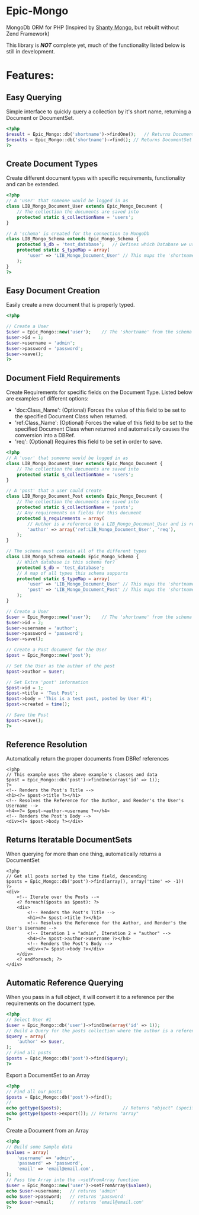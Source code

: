 Epic-Mongo
==========

MongoDb ORM for PHP (Inspired by [Shanty Mongo](https://github.com/coen-hyde/Shanty-Mongo), but rebuilt without Zend Framework)

This library is ***NOT*** complete yet, much of the functionality listed below is still in development.

Features: 
===

Easy Querying
---
Simple interface to quickly query a collection by it's short name, returning a Document or DocumentSet.

```php
<?php
$result = Epic_Mongo::db('shortname')->findOne();	// Returns Document
$results = Epic_Mongo::db('shortname')->find();	// Returns DocumentSet
?>
```

Create Document Types
---
Create different document types with specific requirements, functionality and can be extended.

```php
<?php
// A 'user' that someone would be logged in as
class LIB_Mongo_Document_User extends Epic_Mongo_Document {
	// The collection the documents are saved into
	protected static $_collectionName = 'users';
}

// A 'schema' is created for the connection to MongoDb
class LIB_Mongo_Schema extends Epic_Mongo_Schema {
	protected $_db = 'test_database';	// Defines which Database we use
	protected static $_typeMap = array(
		'user' => 'LIB_Mongo_Document_User'	// This maps the 'shortname' of 'user' to the class 'User_Class'
	);
}
?>
```

Easy Document Creation
---
Easily create a new document that is properly typed. 

```php
<?php

// Create a User 
$user = Epic_Mongo::new('user');	// The 'shortname' from the schema
$user->id = 1;
$user->username = 'admin';
$user->password = 'password';
$user->save();
?>
```
Document Field Requirements
---
Create Requirements for specific fields on the Document Type. Listed below are examples of different options:

- 'doc:Class_Name': (Optional) Forces the value of this field to be set to the specified Document Class when returned.
- 'ref:Class_Name': (Optional) Forces the value of this field to be set to the specified Document Class when returned and automatically causes the conversion into a DBRef.
- 'req': (Optional) Requires this field to be set in order to save.

```php
<?php
// A 'user' that someone would be logged in as
class LIB_Mongo_Document_User extends Epic_Mongo_Document {
	// The collection the documents are saved into
	protected static $_collectionName = 'users';
}

// A 'post' that a user could create
class LIB_Mongo_Document_Post extends Epic_Mongo_Document {
	// The collection the documents are saved into
	protected static $_collectionName = 'posts';
	// Any requirements on fields for this document
	protected $_requirements = array(
		// Author is a reference to a LIB_Mongo_Document_User and is required
		'author' => array('ref:LIB_Mongo_Document_User', 'req'),	
	);
}

// The schema must contain all of the different types
class LIB_Mongo_Schema extends Epic_Mongo_Schema {
	// Which database is this schema for?
	protected $_db = 'test_database';	
	// A map of all types this schema supports
	protected static $_typeMap = array(
		'user' => 'LIB_Mongo_Document_User'	// This maps the 'shortname' of 'user' to the class 'User_Class'
		'post' => 'LIB_Mongo_Document_Post'	// This maps the 'shortname' of 'post' to the class 'User_Post'
	);
}

// Create a User 
$user = Epic_Mongo::new('user');	// The 'shortname' from the schema
$user->id = 2;
$user->username = 'author';
$user->password = 'password';
$user->save();

// Create a Post document for the User
$post = Epic_Mongo::new('post');

// Set the User as the author of the post
$post->author = $user;

// Set Extra 'post' information
$post->id = 1;
$post->title = 'Test Post';
$post->body = 'This is a test post, posted by User #1';
$post->created = time();

// Save the Post
$post->save();
?>
```

Reference Resolution
---
Automatically return the proper documents from DBRef references
```phtml
<?php
// This example uses the above example's classes and data
$post = Epic_Mongo::db('post')->findOne(array('id' => 1));
?> 
<!-- Renders the Post's Title -->
<h1><?= $post->title ?></h1>
<!-- Resolves the Reference for the Author, and Render's the User's Username -->
<h4><?= $post->author->username ?></h4>
<!-- Renders the Post's Body -->
<div><?= $post->body ?></div>

```

Returns Iteratable DocumentSets
---
When querying for more than one thing, automatically returns a DocumentSet

```phtml
<?php
// Get all posts sorted by the time field, descending
$posts = Epic_Mongo::db('post')->find(array(), array('time' => -1))
?>
<div>
	<!-- Iterate over the Posts -->
	<? foreach($posts as $post): ?>
	<div>
		<!-- Renders the Post's Title -->
		<h1><?= $post->title ?></h1>
		<!-- Resolves the Reference for the Author, and Render's the User's Username -->
		<!-- Iteration 1 = "admin", Iteration 2 = "author" -->
		<h4><?= $post->author->username ?></h4> 
		<!-- Renders the Post's Body -->
		<div><?= $post->body ?></div>
	</div>
	<? endforeach; ?>
</div>
```

Automatic Reference Querying
---
When you pass in a full object, it will convert it to a reference per the requirements on the document type.

```php
<?php
// Select User #1
$user = Epic_Mongo::db('user')->findOne(array('id' => 1));
// Build a Query for the posts collection where the author is a reference of the user
$query = array(
	'author' => $user,
);
// Find all posts
$posts = Epic_Mongo::db('post')->find($query);
?>
```

Export a DocumentSet to an Array
```php
<?php
// Find all our posts
$posts = Epic_Mongo::db('post')->find();
// 
echo gettype($posts);						// Returns "object" (specifically Epic_Mongo_DocumentSet)
echo gettype($posts->export());	// Returns "array" 
?>
```

Create a Document from an Array
```php
<?php
// Build some Sample data
$values = array(
	'username' => 'admin',
	'password' => 'password',
	'email' => 'email@email.com',
);
// Pass the Array into the ->setFromArray function
$user = Epic_Mongo::new('user')->setFromArray($values);
echo $user->username;	// returns 'admin'
echo $user->password;	// returns 'password'
echo $user->email;		// returns 'email@email.com'
?>
```